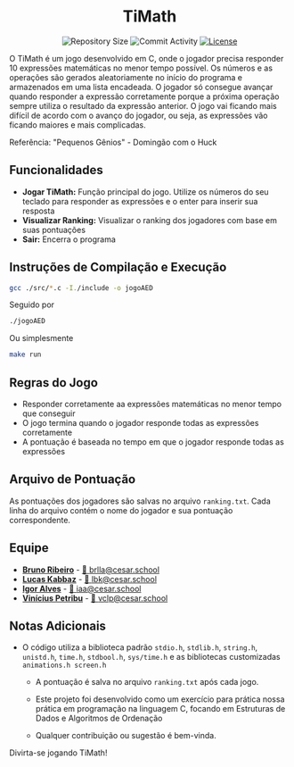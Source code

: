 <h1 align="center">TiMath</h1>

<p align="center">
  <img src="https://img.shields.io/github/repo-size/brunoribeirol/jogoAED?style=flat" alt="Repository Size" />
  <img src="https://img.shields.io/github/commit-activity/t/brunoribeirol/jogoAED?style=flat&logo=github" alt="Commit Activity" />
  <a href="LICENSE.md"><img src="https://img.shields.io/github/license/brunoribeirol/jogoAED?style" alt="License" /></a>
</p>

O TiMath é um jogo desenvolvido em C, onde o jogador precisa responder 10 expressões matemáticas no menor tempo possível. Os números e as operações são gerados aleatoriamente no início do programa e armazenados em uma lista encadeada. O jogador só consegue avançar quando responder a expressão corretamente porque a próxima operação sempre utiliza o resultado da expressão anterior. O jogo vai ficando mais difícil de acordo com o avanço do jogador, ou seja, as expressões vão ficando maiores e mais complicadas.

Referência: "Pequenos Gênios" - Domingão com o Huck

## Funcionalidades

- **Jogar TiMath:** Função principal do jogo. Utilize os números do seu teclado para responder as expressões e o enter para inserir sua resposta
- **Visualizar Ranking:** Visualizar o ranking dos jogadores com base em suas pontuações
- **Sair:** Encerra o programa

## Instruções de Compilação e Execução

```sh
gcc ./src/*.c -I./include -o jogoAED
```

Seguido por

```sh
./jogoAED
```

Ou simplesmente

```sh
make run
```

## Regras do Jogo

- Responder corretamente aa expressões matemáticas no menor tempo que conseguir
- O jogo termina quando o jogador responde todas as expressões
  corretamente
- A pontuação é baseada no tempo em que o jogador responde todas as
  expressões

## Arquivo de Pontuação

As pontuações dos jogadores são salvas no arquivo
`ranking.txt`. Cada linha do arquivo contém o nome do jogador e
sua pontuação correspondente.

## Equipe

- [**Bruno Ribeiro**](https://github.com/brunoribeirol) - [📩 brlla@cesar.school](mailto:brlla@cesar.school)
- [**Lucas Kabbaz**](https://github.com/Zabbak) - [📩 lbk@cesar.school](mailto:lbk@cesar.school)
- [**Igor Alves**](https://github.com/igoralvesa) - [📩 iaa@cesar.school](mailto:iaa@cesar.school)
- [**Vinícius Petribu**](https://github.com/vinipetribu) - [📩 vclp@cesar.school](mailto:vclp@cesar.school)

## Notas Adicionais

- O código utiliza a biblioteca padrão `stdio.h`,
  `stdlib.h`, `string.h`, `unistd.h`,
  `time.h`, `stdbool.h`, `sys/time.h` e
  as bibliotecas customizadas `animations.h screen.h`

  - A pontuação é salva no arquivo `ranking.txt` após cada jogo.

  - Este projeto foi desenvolvido como um exercício para prática nossa
    prática em programação na linguagem C, focando em Estruturas de Dados e
    Algoritmos de Ordenação

  - Qualquer contribuição ou sugestão é bem-vinda.

Divirta-se jogando TiMath!
